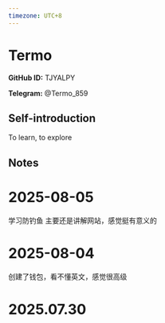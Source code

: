 ```yaml
---
timezone: UTC+8
---
```


# Termo

**GitHub ID:** TJYALPY

**Telegram:** @Termo_859

## Self-introduction

To learn, to explore

## Notes

<!-- Content_START -->
# 2025-08-05

学习防钓鱼
主要还是讲解网站，感觉挺有意义的

# 2025-08-04

创建了钱包，看不懂英文，感觉很高级


# 2025.07.30


<!-- Content_END -->
